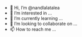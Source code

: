 - 👋 Hi, I’m @nandlalatalea
- 👀 I’m interested in ...
- 🌱 I’m currently learning ...
- 💞️ I’m looking to collaborate on ...
- 📫 How to reach me ...

<!---
nandlalatalea/nandlalatalea is a ✨ special ✨ repository because its `README.md` (this file) appears on your GitHub profile.
You can click the Preview link to take a look at your changes.
--->
